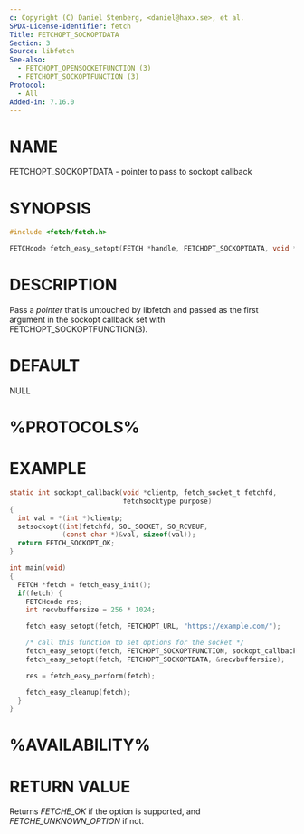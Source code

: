 ```yaml
---
c: Copyright (C) Daniel Stenberg, <daniel@haxx.se>, et al.
SPDX-License-Identifier: fetch
Title: FETCHOPT_SOCKOPTDATA
Section: 3
Source: libfetch
See-also:
  - FETCHOPT_OPENSOCKETFUNCTION (3)
  - FETCHOPT_SOCKOPTFUNCTION (3)
Protocol:
  - All
Added-in: 7.16.0
---
```


# NAME

FETCHOPT_SOCKOPTDATA - pointer to pass to sockopt callback

# SYNOPSIS

~~~c
#include <fetch/fetch.h>

FETCHcode fetch_easy_setopt(FETCH *handle, FETCHOPT_SOCKOPTDATA, void *pointer);
~~~

# DESCRIPTION

Pass a *pointer* that is untouched by libfetch and passed as the first
argument in the sockopt callback set with FETCHOPT_SOCKOPTFUNCTION(3).

# DEFAULT

NULL

# %PROTOCOLS%

# EXAMPLE

~~~c
static int sockopt_callback(void *clientp, fetch_socket_t fetchfd,
                            fetchsocktype purpose)
{
  int val = *(int *)clientp;
  setsockopt((int)fetchfd, SOL_SOCKET, SO_RCVBUF,
             (const char *)&val, sizeof(val));
  return FETCH_SOCKOPT_OK;
}

int main(void)
{
  FETCH *fetch = fetch_easy_init();
  if(fetch) {
    FETCHcode res;
    int recvbuffersize = 256 * 1024;

    fetch_easy_setopt(fetch, FETCHOPT_URL, "https://example.com/");

    /* call this function to set options for the socket */
    fetch_easy_setopt(fetch, FETCHOPT_SOCKOPTFUNCTION, sockopt_callback);
    fetch_easy_setopt(fetch, FETCHOPT_SOCKOPTDATA, &recvbuffersize);

    res = fetch_easy_perform(fetch);

    fetch_easy_cleanup(fetch);
  }
}
~~~

# %AVAILABILITY%

# RETURN VALUE

Returns *FETCHE_OK* if the option is supported, and *FETCHE_UNKNOWN_OPTION* if not.
